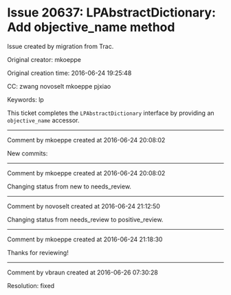 # Issue 20637: LPAbstractDictionary: Add objective_name method

Issue created by migration from Trac.

Original creator: mkoeppe

Original creation time: 2016-06-24 19:25:48

CC:  zwang novoselt mkoeppe pjxiao

Keywords: lp

This ticket completes the `LPAbstractDictionary` interface by providing an `objective_name` accessor. 



---

Comment by mkoeppe created at 2016-06-24 20:08:02

New commits:


---

Comment by mkoeppe created at 2016-06-24 20:08:02

Changing status from new to needs_review.


---

Comment by novoselt created at 2016-06-24 21:12:50

Changing status from needs_review to positive_review.


---

Comment by mkoeppe created at 2016-06-24 21:18:30

Thanks for reviewing!


---

Comment by vbraun created at 2016-06-26 07:30:28

Resolution: fixed
